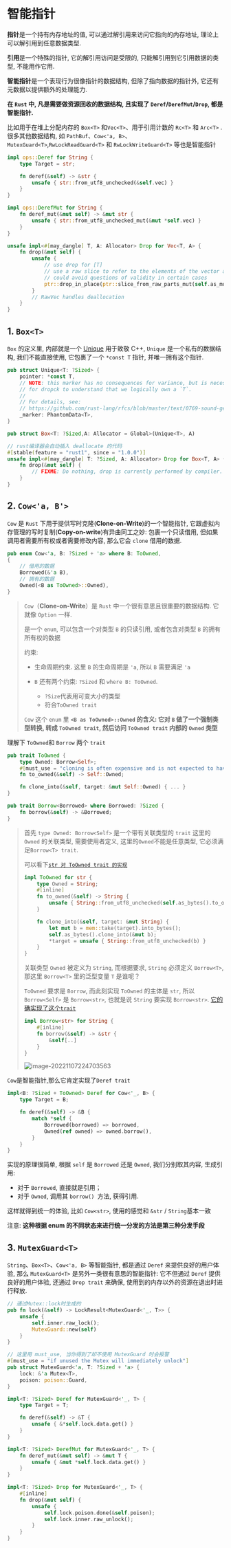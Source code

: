 # 智能指针

**指针**是一个持有内存地址的值, 可以通过解引用来访问它指向的内存地址, 理论上可以解引用到任意数据类型.

**引用**是一个特殊的指针, 它的解引用访问是受限的, 只能解引用到它引用数据的类型, 不能用作它用.

**智能指针**是一个表现行为很像指针的数据结构, 但除了指向数据的指针外, 它还有元数据以提供额外的处理能力.

**在 `Rust` 中, 凡是需要做资源回收的数据结构, 且实现了 `Deref`/`DerefMut`/`Drop`, 都是智能指针.**

比如用于在堆上分配内存的 `Box<T>` 和`Vec<T>`、用于引用计数的 `Rc<T>` 和 `Arc<T>` . 很多其他数据结构, 如 `PathBuf`、`Cow<'a, B>`、`MutexGuard<T>`,`RwLockReadGuard<T>` 和 `RwLockWriteGuard<T>` 等也是智能指针

```rust
impl ops::Deref for String {
    type Target = str;

    fn deref(&self) -> &str {
        unsafe { str::from_utf8_unchecked(&self.vec) }
    }
}

impl ops::DerefMut for String {
    fn deref_mut(&mut self) -> &mut str {
        unsafe { str::from_utf8_unchecked_mut(&mut *self.vec) }
    }
}

unsafe impl<#[may_dangle] T, A: Allocator> Drop for Vec<T, A> {
    fn drop(&mut self) {
        unsafe {
            // use drop for [T]
            // use a raw slice to refer to the elements of the vector as weakest necessary type;
            // could avoid questions of validity in certain cases
            ptr::drop_in_place(ptr::slice_from_raw_parts_mut(self.as_mut_ptr(), self.len))
        }
        // RawVec handles deallocation
    }
}
```

## 1. `Box<T>`

`Box` 的定义里, 内部就是一个 [Unique](https://doc.rust-lang.org/src/core/ptr/unique.rs.html#36-44) 用于致敬 C++, `Unique` 是一个私有的数据结构, 我们不能直接使用, 它包裹了一个 `*const T` 指针, 并唯一拥有这个指针.

```rust
pub struct Unique<T: ?Sized> {
    pointer: *const T,
    // NOTE: this marker has no consequences for variance, but is necessary
    // for dropck to understand that we logically own a `T`.
    //
    // For details, see:
    // https://github.com/rust-lang/rfcs/blob/master/text/0769-sound-generic-drop.md#phantom-data
    _marker: PhantomData<T>,
}
```

```rust
pub struct Box<T: ?Sized,A: Allocator = Global>(Unique<T>, A)

// rust编译器会自动插入 deallocate 的代码
#[stable(feature = "rust1", since = "1.0.0")]
unsafe impl<#[may_dangle] T: ?Sized, A: Allocator> Drop for Box<T, A> {
    fn drop(&mut self) {
        // FIXME: Do nothing, drop is currently performed by compiler.
    }
}
```

## 2. `Cow<'a, B'>`

`Cow` 是 `Rust` 下用于提供写时克隆(**Clone-on-Write**)的一个智能指针, 它跟虚拟内存管理的写时复制(**Copy-on-write**)有异曲同工之妙: 包裹一个只读借用, 但如果调用者需要所有权或者需要修改内容, 那么它会 `clone` 借用的数据. 

```rust
pub enum Cow<'a, B: ?Sized + 'a> where B: ToOwned,
{
    // 借用的数据
    Borrowed(&'a B),
    // 拥有的数据
    Owned(<B as ToOwned>::Owned),
}
```

> `Cow`（**Clone-on-Write**）是 `Rust` 中一个很有意思且很重要的数据结构. 它就像 `Option` 一样.
>
> 是一个 `enum`, 可以包含一个对类型 `B` 的只读引用, 或者包含对类型 `B` 的拥有所有权的数据
>
> 约束:
>
> -  生命周期约束. 这里 `B` 的生命周期是 `'a`, 所以 `B` 需要满足 `'a`
>
> - `B` 还有两个约束: `?Sized` 和 `where B: ToOwned`. 
>   - `?Size`代表用可变大小的类型
>   - 符合`ToOwned trait`
>
> `Cow` 这个 `enum` 里 **`<B as ToOwned>::Owned` 的含义: 它对 `B` 做了一个强制类型转换, 转成 `ToOwned trait`, 然后访问 `ToOwned trait` 内部的 `Owned` 类型**

理解下 `ToOwned`和 `Borrow` 两个 `trait`

```rust
pub trait ToOwned {
    type Owned: Borrow<Self>;
    #[must_use = "cloning is often expensive and is not expected to have side effects"]
    fn to_owned(&self) -> Self::Owned;

    fn clone_into(&self, target: &mut Self::Owned) { ... }
}

pub trait Borrow<Borrowed> where Borrowed: ?Sized {
    fn borrow(&self) -> &Borrowed;
}
```

> 首先 `type Owned: Borrow<Self>` 是一个带有关联类型的 `trait` 这里的 `Owned` 的关联类型, 需要使用者定义, 这里的`Owned`不能是任意类型, 它必须满足`Borrow<T> trait`. 
>
> 可以看下[`str 对 ToOwned trait 的实现`](https://doc.rust-lang.org/src/alloc/str.rs.html#215-227)
>
> ```rust
> impl ToOwned for str {
>     type Owned = String;
>     #[inline]
>     fn to_owned(&self) -> String {
>         unsafe { String::from_utf8_unchecked(self.as_bytes().to_owned()) }
>     }
> 
>     fn clone_into(&self, target: &mut String) {
>         let mut b = mem::take(target).into_bytes();
>         self.as_bytes().clone_into(&mut b);
>         *target = unsafe { String::from_utf8_unchecked(b) }
>     }
> }
> ```
>
> 关联类型 `Owned` 被定义为 `String`, 而根据要求, `String` 必须定义 `Borrow<T>`, 那这里 `Borrow<T>` 里的泛型变量 `T` 是谁呢？
>
> `ToOwned` 要求是 `Borrow`, 而此刻实现 `ToOwned` 的主体是 `str`, 所以 `Borrow<Self>` 是 `Borrow<str>`, 也就是说 `String` 要实现 `Borrow<str>`. [它的确实现了这个`trait`](https://doc.rust-lang.org/src/alloc/str.rs.html#198-203)
>
> ```rust
> impl Borrow<str> for String {
>     #[inline]
>     fn borrow(&self) -> &str {
>         &self[..]
>     }
> }
> ```
>
> ![image-20221107224703563](http://imgur.thinkgos.cn/imgur/202211072247675.png)
>
> 

`Cow`是智能指针,那么它肯定实现了`Deref trait`

```rust
impl<B: ?Sized + ToOwned> Deref for Cow<'_, B> {
    type Target = B;

    fn deref(&self) -> &B {
        match *self {
            Borrowed(borrowed) => borrowed,
            Owned(ref owned) => owned.borrow(),
        }
    }
}
```

实现的原理很简单, 根据 `self` 是 `Borrowed` 还是 `Owned`, 我们分别取其内容, 生成引用: 

- 对于 `Borrowed`, 直接就是引用；
- 对于 `Owned`, 调用其 `borrow() `方法, 获得引用. 

这样就得到统一的体验, 比如 `Cow<str>`, 使用的感觉和 `&str` / `String`基本一致

注意: **这种根据 enum 的不同状态来进行统一分发的方法是第三种分发手段**

## 3. `MutexGuard<T>`

`String`、`Box<T>`、`Cow<'a, B>` 等智能指针, 都是通过 `Deref` 来提供良好的用户体验, 那么 `MutexGuard<T>` 是另外一类很有意思的智能指针: 它不但通过 `Deref` 提供良好的用户体验, 还通过 `Drop trait` 来确保, 使用到的内存以外的资源在退出时进行释放. 

```rust
// 通过Mutex::lock时生成的
pub fn lock(&self) -> LockResult<MutexGuard<'_, T>> {
    unsafe {
        self.inner.raw_lock();
        MutexGuard::new(self)
    }
}

// 这里用 must_use, 当你得到了却不使用 MutexGuard 时会报警
#[must_use = "if unused the Mutex will immediately unlock"]
pub struct MutexGuard<'a, T: ?Sized + 'a> {
    lock: &'a Mutex<T>,
    poison: poison::Guard,
}

impl<T: ?Sized> Deref for MutexGuard<'_, T> {
    type Target = T;

    fn deref(&self) -> &T {
        unsafe { &*self.lock.data.get() }
    }
}

impl<T: ?Sized> DerefMut for MutexGuard<'_, T> {
    fn deref_mut(&mut self) -> &mut T {
        unsafe { &mut *self.lock.data.get() }
    }
}

impl<T: ?Sized> Drop for MutexGuard<'_, T> {
    #[inline]
    fn drop(&mut self) {
        unsafe {
            self.lock.poison.done(&self.poison);
            self.lock.inner.raw_unlock();
        }
    }
}
```